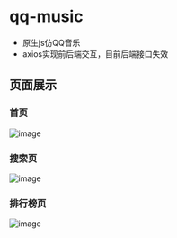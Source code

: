 # qq-music
* 原生js仿QQ音乐
* axios实现前后端交互，目前后端接口失效
## 页面展示
### 首页
![image](https://github.com/prominent6/qq-music/assets/93392935/5acc90e8-0fa7-4bc8-baca-ebd92c62fc78)
### 搜索页
![image](https://github.com/prominent6/qq-music/assets/93392935/261f1fd8-8d7d-4b49-96c3-cce97da52c3f)

### 排行榜页
![image](https://github.com/prominent6/qq-music/assets/93392935/1f1f6264-0a7e-4bb4-996e-89fe37f139c0)
